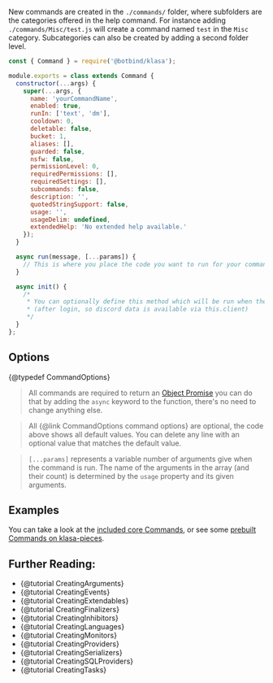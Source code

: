 New commands are created in the `./commands/` folder, where subfolders are the categories offered in the help command. For instance adding `./commands/Misc/test.js` will create a command named `test` in the `Misc` category. Subcategories can also be created by adding a second folder level.

```javascript
const { Command } = require('@botbind/klasa');

module.exports = class extends Command {
  constructor(...args) {
    super(...args, {
      name: 'yourCommandName',
      enabled: true,
      runIn: ['text', 'dm'],
      cooldown: 0,
      deletable: false,
      bucket: 1,
      aliases: [],
      guarded: false,
      nsfw: false,
      permissionLevel: 0,
      requiredPermissions: [],
      requiredSettings: [],
      subcommands: false,
      description: '',
      quotedStringSupport: false,
      usage: '',
      usageDelim: undefined,
      extendedHelp: 'No extended help available.'
    });
  }

  async run(message, [...params]) {
    // This is where you place the code you want to run for your command
  }

  async init() {
    /*
     * You can optionally define this method which will be run when the bot starts
     * (after login, so discord data is available via this.client)
     */
  }
};
```

## Options

{@typedef CommandOptions}

> All commands are required to return an [Object Promise](https://developer.mozilla.org/en/docs/Web/JavaScript/Reference/Global_Objects/Promise) you can do that by adding the `async` keyword to the function, there's no need to change anything else.

> All {@link CommandOptions command options} are optional, the code above shows all default values. You can delete any line with an optional value that matches the default value.

> `[...params]` represents a variable number of arguments give when the command is run. The name of the arguments in the array (and their count) is determined by the `usage` property and its given arguments.

## Examples

You can take a look at the [included core Commands](https://github.com/dirigeants/klasa/tree/{@branch}/src/commands), or see some [prebuilt Commands on klasa-pieces](https://github.com/dirigeants/klasa-pieces/tree/master/commands).

## Further Reading:

- {@tutorial CreatingArguments}
- {@tutorial CreatingEvents}
- {@tutorial CreatingExtendables}
- {@tutorial CreatingFinalizers}
- {@tutorial CreatingInhibitors}
- {@tutorial CreatingLanguages}
- {@tutorial CreatingMonitors}
- {@tutorial CreatingProviders}
- {@tutorial CreatingSerializers}
- {@tutorial CreatingSQLProviders}
- {@tutorial CreatingTasks}
